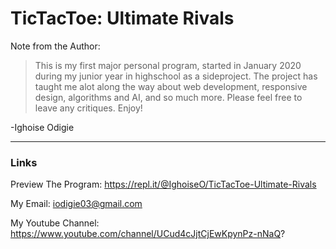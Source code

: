# TicTacToe: Ultimate Rivals
Note from the Author:

>This is my first major personal program, started in January 2020 during my junior year in highschool as a sideproject. The project has taught me alot along the way about web development, responsive design, algorithms and AI, and so much more. Please feel free to leave any critiques. Enjoy!


-Ighoise Odigie

---

### Links
Preview The Program: https://repl.it/@IghoiseO/TicTacToe-Ultimate-Rivals

My Email: iodigie03@gmail.com

My Youtube Channel: https://www.youtube.com/channel/UCud4cJjtCjEwKpynPz-nNaQ?

